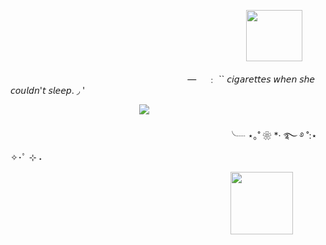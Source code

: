 ㅤㅤㅤㅤㅤㅤㅤㅤㅤㅤㅤㅤㅤㅤㅤㅤㅤㅤㅤㅤㅤㅤㅤㅤㅤㅤㅤㅤㅤ <img src="https://github.com/user-attachments/assets/ea604d1a-3cbb-43ab-b906-5efdb3218f31"  width="90" height="82" center>



ㅤㅤㅤㅤㅤㅤㅤㅤㅤㅤㅤㅤㅤㅤㅤㅤㅤㅤㅤㅤㅤﾠ—　 ﹕ `` 𝘤𝘪𝘨𝘢𝘳𝘦𝘵𝘵𝘦𝘴 𝘸𝘩𝘦𝘯 𝘴𝘩𝘦 𝘤𝘰𝘶𝘭𝘥𝘯'𝘵 𝘴𝘭𝘦𝘦𝘱. ◞ '

ㅤㅤㅤㅤㅤㅤㅤㅤㅤㅤㅤㅤㅤㅤㅤㅤ<img src="https://github.com/user-attachments/assets/bfdb9e26-8727-4998-8a3d-9b9bbb186fa0" center>


ㅤㅤㅤㅤㅤㅤㅤㅤㅤㅤㅤㅤㅤㅤㅤㅤㅤㅤㅤㅤㅤㅤㅤㅤㅤㅤㅤ╰┈ ⋆｡˚ ❀ *·  ࿐ ࿔ ˚:⋆ ✧･ﾟ   ⊹ ˖

ㅤㅤㅤㅤㅤㅤㅤㅤㅤㅤㅤㅤㅤㅤㅤㅤㅤㅤㅤㅤㅤㅤㅤㅤㅤㅤㅤ <img src="https://github.com/user-attachments/assets/75d42db0-e632-4f4b-abaa-9db39601a515" height="100">
